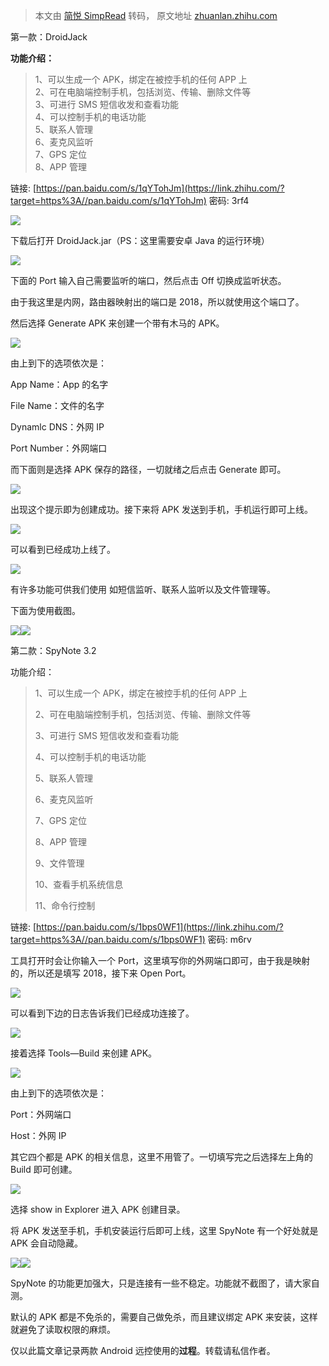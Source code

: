 > 本文由 [简悦 SimpRead](http://ksria.com/simpread/) 转码， 原文地址 [zhuanlan.zhihu.com](https://zhuanlan.zhihu.com/p/26516555)

第一款：DroidJack

**功能介绍：**

> 1、可以生成一个 APK，绑定在被控手机的任何 APP 上  
> 2、可在电脑端控制手机，包括浏览、传输、删除文件等  
> 3、可进行 SMS 短信收发和查看功能  
> 4、可以控制手机的电话功能  
> 5、联系人管理  
> 6、麦克风监听  
> 7、GPS 定位  
> 8、APP 管理

链接: [https://pan.baidu.com/s/1qYTohJm](https://link.zhihu.com/?target=https%3A//pan.baidu.com/s/1qYTohJm) 密码: 3rf4

![](https://pic2.zhimg.com/v2-dc193b6ed42d3ffb6a540378a2aebe15_r.jpg)

下载后打开 DroidJack.jar（PS：这里需要安卓 Java 的运行环境）

![](https://pic2.zhimg.com/v2-3cd5e206781e4ea003ecd5a57f01275d_r.jpg)

下面的 Port 输入自己需要监听的端口，然后点击 Off 切换成监听状态。

  
由于我这里是内网，路由器映射出的端口是 2018，所以就使用这个端口了。

然后选择 Generate APK 来创建一个带有木马的 APK。

![](https://pic1.zhimg.com/v2-50fa452d4b4bd774d02c7e694ecc9120_r.jpg)

由上到下的选项依次是：

App Name：App 的名字

File Name：文件的名字

Dynamlc DNS：外网 IP

Port Number：外网端口

而下面则是选择 APK 保存的路径，一切就绪之后点击 Generate 即可。

![](https://pic1.zhimg.com/v2-2799659cc01948bc9a27820da5ff6ec8_r.jpg)

出现这个提示即为创建成功。接下来将 APK 发送到手机，手机运行即可上线。

![](https://pic1.zhimg.com/v2-3e7440c9865508a6cecfb0cbcf074ab4_r.jpg)

可以看到已经成功上线了。

![](https://pic4.zhimg.com/v2-5246c90515fdd498b1f46c5c98904083_r.jpg)

有许多功能可供我们使用 如短信监听、联系人监听以及文件管理等。

下面为使用截图。

![](https://pic3.zhimg.com/v2-92dd950438f5834f2f3bf4ee9be38b46_r.jpg)![](https://pic4.zhimg.com/v2-10aaa76041f93fdb95543f2614d262b7_r.jpg)

第二款：SpyNote 3.2

功能介绍：

> 1、可以生成一个 APK，绑定在被控手机的任何 APP 上
> 
> 2、可在电脑端控制手机，包括浏览、传输、删除文件等
> 
> 3、可进行 SMS 短信收发和查看功能
> 
> 4、可以控制手机的电话功能
> 
> 5、联系人管理
> 
> 6、麦克风监听
> 
> 7、GPS 定位
> 
> 8、APP 管理
> 
> 9、文件管理
> 
> 10、查看手机系统信息
> 
> 11、命令行控制

链接: [https://pan.baidu.com/s/1bps0WF1](https://link.zhihu.com/?target=https%3A//pan.baidu.com/s/1bps0WF1) 密码: m6rv

工具打开时会让你输入一个 Port，这里填写你的外网端口即可，由于我是映射的，所以还是填写 2018，接下来 Open Port。

![](https://pic3.zhimg.com/v2-b2ffeb55001671b80457fefa83bd19fa_b.jpg)

可以看到下边的日志告诉我们已经成功连接了。

![](https://pic1.zhimg.com/v2-b60619ed59496dc57dd8e39a8c6be384_r.jpg)

接着选择 Tools—Build 来创建 APK。

![](https://pic4.zhimg.com/v2-2554328e832f2db81af478933d3dc89b_r.jpg)

由上到下的选项依次是：

Port：外网端口

Host：外网 IP

  
其它四个都是 APK 的相关信息，这里不用管了。一切填写完之后选择左上角的 Build 即可创建。

![](https://pic1.zhimg.com/v2-51b6e662ba6fe6708cc456fe54337c04_r.jpg)

选择 show in Explorer 进入 APK 创建目录。

将 APK 发送至手机，手机安装运行后即可上线，这里 SpyNote 有一个好处就是 APK 会自动隐藏。

![](https://pic3.zhimg.com/v2-4932e6927444dc0cdde94fc74617e306_b.jpg)![](https://pic2.zhimg.com/v2-3f13bfa7f52af71bece259ba799403c1_r.jpg)

SpyNote 的功能更加强大，只是连接有一些不稳定。功能就不截图了，请大家自测。

默认的 APK 都是不免杀的，需要自己做免杀，而且建议绑定 APK 来安装，这样就避免了读取权限的麻烦。  

仅以此篇文章记录两款 Android 远控使用的**过程**。转载请私信作者。